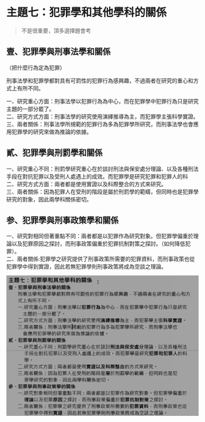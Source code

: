 # 主題七：犯罪學和其他學科的關係

<!-- v12 -->

> 不是很重要，頂多選擇題會考

## 壹、犯罪學與刑事法學和關係

（把什麼行為定為犯罪）

刑事法學和犯罪學都對具有可罰性的犯罪行為感興趣，不過兩者在研究的重心和方式上有所不同。

一、研究重心方面：刑事法學以犯罪行為為中心，而在犯罪學中犯罪行為只是研究主題的一部分罷了。  
二、研究方式方面：刑事法學的研究使用演繹推導為主，而犯罪學主張科學實證。  
三、兩者關係：刑事法學所規範的犯罪行為多為犯罪學所研究，而刑事法學也會應用犯罪學的研究來做為推論的依據。

## 貳、犯罪學與刑罰學和關係

一、研究重心不同：刑罰學研究重心在於談討刑法與保安處分理論、以及各種刑法手段在對抗犯罪以及受刑人處遇上的成效。而犯罪學是研究犯罪和犯罪人的科  
二、研究方式方面：兩者都是使用實證以及科際整合的方式來研究。  
三、兩者關係：因為犯罪人在受刑的階段是屬於刑罰學的範疇，但同時也是犯罪學研究的對象，因此兩學科關係密切。

## 参、犯罪學與刑事政策學和關係

一、研究對相同但著重點不同：兩者都是以犯罪作為研究對象。但犯罪學偏重於理論以及犯罪原因之探討，而刑事政策偏重於犯罪抗制對策之探討。（如何降低犯罪）。  
二、兩者關係:犯罪學之研究提供了刑事政策所需要的犯罪資料，而刑事政策也從犯罪學中得到實證，因此若無犯罪學則刑事政策將成為空談之理論。

![2022-10-23-16-13-30](.assets/c01.s07/_2022-10-23-16-13-30.png)

